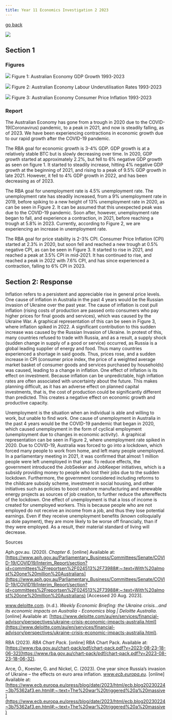 ```yaml
---
title: Year 11 Economics Investigation 2 2023
---
```


[go back](archive/11Subjects/11Economics.md)


![](images/Yr%2011%20Econs%20Unit%202_%202023_Investigation_final.png)
## Section 1

### Figures
![](images/Pasted%20image%2020230920203622.png)
Figure 1: Australian Economy GDP Growth 1993-2023

![](images/Pasted%20image%2020230920203637.png)
Figure 2: Australian Economy Labour Underutilisation Rates 1993-2023

![](images/Pasted%20image%2020230920203649.png)
Figure 3: Australian Economy Consumer Price Inflation 1993-2023

### Report
The Australian Economy has gone from a trough in 2020 due to the COVID-19(Coronavirus) pandemic, to a peak in 2021, and now is steadily falling, as of 2023. We have been experiencing contractions in economic growth due to our rapid growth after the COVID-19 pandemic.

The RBA goal for economic growth is 3-4% GDP. GDP growth is at a relatively stable BTC but is slowly decreasing over time. In 2020, GDP growth started at approximately 2.2%, but fell to 6% negative GDP growth as seen on figure 1. It started to steadily increase, hitting 4% negative GDP growth at the beginning of 2021, and rising to a peak of 9.5% GDP growth in late 2021. However, it fell to 4% GDP growth in 2022, and has been decreasing as of 2023.

The RBA goal for unemployment rate is 4.5% unemployment rate. The unemployment rate has steadily increased, from a 9% unemployment rate in 2019, before spiking to a new height of 13% unemployment rate in 2020, as can be seen in Figure 2. It can be assumed that this unexpected peak was due to the COVID-19 pandemic. Soon after, however, unemployment rate began to fall, and experience a contraction, in 2021, before reaching a trough at 5.8% in 2023. Currently, according to Figure 2, we are experiencing an increase in unemployment rate.

The RBA goal for price stability is 2-3% CPI. Consumer Price Inflation (CPI) started at 2.3% in 2020, but soon fell and reached a new trough at 0.5% negative CPI, as can be seen in Figure 3. It started to rise in 2021, and reached a peak at 3.5% CPI in mid-2021. It has continued to rise, and reached a peak in 2022 with 7.6% CPI, and has since experienced a contraction, falling to 6% CPI in 2023.

## Section 2: Response

Inflation refers to a persistent and appreciable rise in general price levels. One cause of inflation in Australia in the past 4 years would be the Russian invasion of Ukraine over the past year. The cause of inflation is cost pull inflation (rising costs of production are passed onto consumers who pay higher prices for final goods and services), which was caused by the Ukraine War. A graphical representation of this can be seen in Figure 3, where inflation spiked in 2022. A significant contribution to this sudden increase was caused by the Russian Invasion of Ukraine. In protest of this, many countries refused to trade with Russia, and as a result, a supply shock (sudden change in supply of a good or service) occurred, as Russia is a global leading supplier of energy and food. Thus many countries experienced a shortage in said goods. Thus, prices rose, and a sudden increase in CPI (consumer price index, the price of a weighted average market basket of consumer goods and services purchased by households) was caused, leading to a change in inflation. One effect of inflation is its effect on investment. Because inflation can be unpredictable, high inflation rates are often associated with uncertainty about the future. This makes planning difficult, as it has an adverse effect on planned capital investments, that is, the cost of production could be significantly different than predicted. This creates a negative effect on economic growth and productive capacity.

Unemployment is the situation when an individual is able and willing to work, but unable to find work. One cause of unemployment in Australia in the past 4 years would be the COVID-19 pandemic that began in 2020, which caused unemployment in the form of cyclical employment (unemployment due to changes in economic activity).  A graphical representation can be seen in Figure 2, where unemployment rate spiked in 2020. Due to COVID-19, Australia was forced to go into a lockdown, which forced many people to work from home, and left many people unemployed. In a parliamentary meeting in 2021, it was confirmed that almost 1 million people were left unemployed in that year. To reduce effects, the government introduced the JobSeeker and JobKeeper initiatives, which is a subsidy providing money to people who lost their jobs due to the sudden lockdown. Furthermore, the government considered including reforms to the childcare subsidy scheme, investment in social housing, and other initiatives such as policies to boost onshore manufacturing and renewable energy projects as sources of job creation, to further reduce the aftereffects of the lockdown. One effect of unemployment is that a loss of income is created for unemployed workers. This is because people who are not employed do not receive an income from a job, and thus they lose potential earnings. Even if they receive unemployment benefits (known colloquially as dole payment), they are more likely to be worse off financially, than if they were employed. As a result, their material standard of living will decrease.

Sources

Aph.gov.au. (2020). _Chapter 6_. \[online] Available at: [https://www.aph.gov.au/Parliamentary_Business/Committees/Senate/COVID-19/COVID19/Interim_Report/section?id=committees%2Freportsen%2F024513%2F73988#:~:text=With%20almost%20one%20million%20Australians](https://www.aph.gov.au/Parliamentary_Business/Committees/Senate/COVID-19/COVID19/Interim_Report/section?id=committees%2Freportsen%2F024513%2F73988#:~:text=With%20almost%20one%20million%20Australians) [Accessed 20 Aug. 2023].

‌www.deloitte.com. (n.d.). _Weekly Economic Briefing: the Ukraine crisis...and its economic impacts on Australia - Economics blog | Deloitte Australia_. \[online] Available at: [https://www.deloitte.com/au/en/services/financial-advisory/perspectives/ukraine-crisis-economic-impacts-australia.html](https://www.deloitte.com/au/en/services/financial-advisory/perspectives/ukraine-crisis-economic-impacts-australia.html).

RBA (2023). _RBA Chart Pack_. \[online] RBA Chart Pack. Available at: [https://www.rba.gov.au/chart-pack/pdf/chart-pack.pdf?v=2023-08-23-18-06-32](https://www.rba.gov.au/chart-pack/pdf/chart-pack.pdf?v=2023-08-23-18-06-32).

Arce, Ó., Koester, G. and Nickel, C. (2023). One year since Russia’s invasion of Ukraine – the effects on euro area inflation. _www.ecb.europa.eu_. \[online] Available at: [https://www.ecb.europa.eu/press/blog/date/2023/html/ecb.blog20230224~3b75362af3.en.html#:~:text=The%20war%20triggered%20a%20massive](https://www.ecb.europa.eu/press/blog/date/2023/html/ecb.blog20230224~3b75362af3.en.html#:~:text=The%20war%20triggered%20a%20massive)

‌

‌

‌